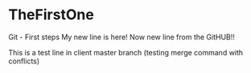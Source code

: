# TheFirstOne
Git - First steps
My new line is here!
Now new line from the GitHUB!!

This is a test line in client master branch (testing merge command with conflicts)